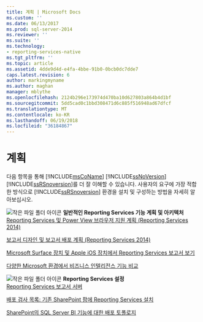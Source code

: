 ```yaml
---
title: 계획 | Microsoft Docs
ms.custom: ''
ms.date: 06/13/2017
ms.prod: sql-server-2014
ms.reviewer: ''
ms.suite: ''
ms.technology:
- reporting-services-native
ms.tgt_pltfrm: ''
ms.topic: article
ms.assetid: 4dde9d4d-e4fa-4bbe-91b0-0bcb0dc7dde7
caps.latest.revision: 6
author: markingmyname
ms.author: maghan
manager: mblythe
ms.openlocfilehash: 2124b296e173974d470ba10d627803a864b4d1bf
ms.sourcegitcommit: 5dd5cad0c1bbd308471d6c885f516948ad67dfcf
ms.translationtype: MT
ms.contentlocale: ko-KR
ms.lasthandoff: 06/19/2018
ms.locfileid: "36184867"
---
```

# <a name="planning"></a>계획
  다음 항목을 통해 [!INCLUDE[msCoName](../includes/msconame-md.md)] [!INCLUDE[ssNoVersion](../includes/ssnoversion-md.md)] [!INCLUDE[ssRSnoversion](../includes/ssrsnoversion-md.md)]를 더 잘 이해할 수 있습니다. 사용자의 요구에 가장 적합한 방식으로 [!INCLUDE[ssRSnoversion](../includes/ssrsnoversion-md.md)] 환경을 설치 및 구성하는 방법을 자세히 알아보십시오.  
  
 ![작은 파일 폴더 아이콘](../../2014/integration-services/media/filefolder-small.gif "작은 파일 폴더 아이콘") **일반적인 Reporting Services 기능 계획 및 아키텍처**  
 [Reporting Services 및 Power View 브라우저 지원 계획 &#40;Reporting Services 2014&#41;](../../2014/reporting-services/browser-support-for-reporting-services-and-power-view.md)  
  
 [보고서 디자인 및 보고서 배포 계획 &#40;Reporting Services 2014&#41;](plan-for-report-design-and-report-deployment-reporting-services.md)  
  
 [Microsoft Surface 장치 및 Apple iOS 장치에서 Reporting Services 보고서 보기](../../2014/reporting-services/view-reporting-services-reports-surface-ios-devices.md)  
  
 [다양한 Microsoft 환경에서 비즈니스 인텔리전스 기능 비교](../../2014/reporting-services/compare-business-intelligence-capabilities-in-different-microsoft-environments.md)  
  
 ![작은 파일 폴더 아이콘](../../2014/integration-services/media/filefolder-small.gif "작은 파일 폴더 아이콘") **Reporting Services 설정**  
 [Reporting Services 보고서 서버](../../2014/reporting-services/reporting-services-report-server.md)  
  
 [배포 검사 목록: 기존 SharePoint 팜에 Reporting Services 설치](../../2014/sql-server/install/deployment-checklist-install-reporting-services-existing-sharepoint-farm.md)  
  
 [SharePoint의 SQL Server BI 기능에 대한 배포 토폴로지](../sql-server/install/deployment-topologies-for-sql-server-bi-features-in-sharepoint.md)    
  
  